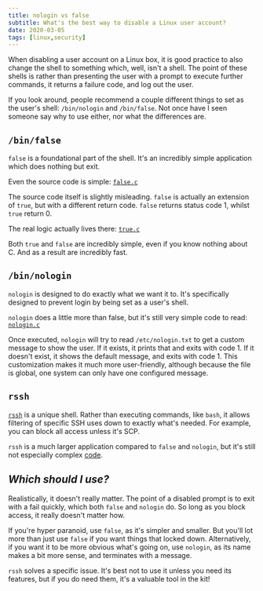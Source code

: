 ```yaml
---
title: nologin vs false
subtitle: What's the best way to disable a Linux user account?
date: 2020-03-05
tags: [linux,security]
---
```


When disabling a user account on a Linux box, it is good practice to also change the shell to something which, well, isn't a shell. The point of these shells is rather than presenting the user with a prompt to execute further commands, it returns a failure code, and log out the user.

If you look around, people recommend a couple different things to set as the user's shell: `/bin/nologin` and `/bin/false`. Not once have I seen someone say why to use either, nor what the differences are.

## `/bin/false`

`false` is a foundational part of the shell. It's an incredibly simple application which does nothing but exit.

Even the source code is simple: [`false.c`](https://git.savannah.gnu.org/cgit/coreutils.git/tree/src/false.c)

The source code itself is slightly misleading. `false` is actually an extension of `true`, but with a different return code. `false` returns status code 1, whilst `true` return 0.

The real logic actually lives there: [`true.c`](https://git.savannah.gnu.org/cgit/coreutils.git/tree/src/true.c)

Both `true` and `false` are incredibly simple, even if you know nothing about C. And as a result are incredibly fast.

## `/bin/nologin`

`nologin` is designed to do exactly what we want it to. It's specifically designed to prevent login by being set as a user's shell.

`nologin` does a little more than false, but it's still very simple code to read: [`nologin.c`](https://git.kernel.org/pub/scm/utils/util-linux/util-linux.git/tree/login-utils/nologin.c)

Once executed, `nologin` will try to read `/etc/nologin.txt` to get a custom message to show the user. If it exists, it prints that and exits with code 1. If it doesn't exist, it shows the default message, and exits with code 1. This customization makes it much more user-friendly, although because the file is global, one system can only have one configured message.

## `rssh`

[`rssh`](http://pizzashack.org/rssh/) is a unique shell. Rather than executing commands, like `bash`, it allows filtering of specific SSH uses down to exactly what's needed. For example, you can block all access unless it's SCP.

`rssh` is a much larger application compared to `false` and `nologin`, but it's still not especially complex [code](http://pizzashack.org/rssh/downloads.shtml).

## _Which should I use?_

Realistically, it doesn't really matter. The point of a disabled prompt is to exit with a fail quickly, which both `false` and `nologin` do. So long as you block access, it really doesn't matter how.

If you're hyper paranoid, use `false`, as it's simpler and smaller. But you'll lot more than just use `false` if you want things that locked down. Alternatively, if you want it to be more obvious what's going on, use `nologin`, as its name makes a bit more sense, and terminates with a message.

`rssh` solves a specific issue. It's best not to use it unless you need its features, but if you do need them, it's a valuable tool in the kit!
